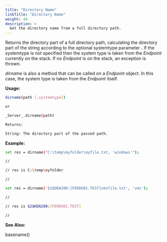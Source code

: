 ```yaml
---
title: "Directory Name"
linkTitle: "Directory Name"
weight: 44
description: >
  Get the directory name from a full directory path.
---
```


Returns the directory part of a full directory path, calculating the directory part of the string according to the optional systemtype parameter **.** If the systemtype is not specified then the system type is taken from the _Endpoint_ currently on the stack. If no _Endpoint_ is on the stack, an exception is thrown.

_dirname_ is also a method that can be called on a _Endpoint_ object. In this case, the system type is taken from the _Endpoint_ itself.

**Usage:**

```bash
dirname(path [,systemtype])

or

_Server_.dirname(path)

Returns:

String: The directory part of the passed path.
```

**Example:**

```bash
set res = dirname("C:\temp\myfolder\myfile.txt, 'windows'");

//

// res is C:\temp\myfolder

//

set res = dirname('$2$DKA200:[FERDU01.TEST]vmsfile.txt', 'vms');

//

// res is $2$KDA200:[FERDU01.TEST]

//
```

**See Also:**

basename()
